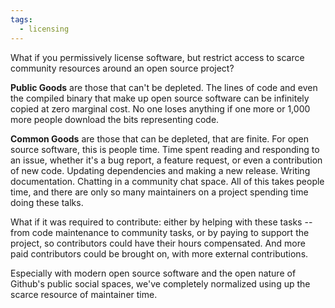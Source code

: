 ```yaml
---
tags:
  - licensing
---
```

What if you permissively license software, but restrict access to scarce community resources around an open source project?

**Public Goods** are those that can't be depleted. The lines of code and even the compiled binary that make up open source software can be infinitely copied at zero marginal cost. No one loses anything if one more or 1,000 more people download the bits representing code.

**Common Goods** are those that can be depleted, that are finite. For open source software, this is people time. Time spent reading and responding to an issue, whether it's a bug report, a feature request, or even a contribution of new code. Updating dependencies and making a new release. Writing documentation. Chatting in a community chat space. All of this takes people time, and there are only so many maintainers on a project spending time doing these talks.

What if it was required to contribute: either by helping with these tasks -- from code maintenance to community tasks, or by paying to support the project, so contributors could have their hours compensated. And more paid contributors could be brought on, with more external contributions.

Especially with modern open source software and the open nature of Github's public social spaces, we've completely normalized using up the scarce resource of maintainer time.